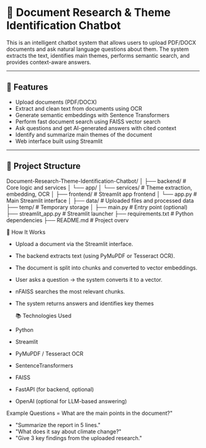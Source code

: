 # 📄 Document Research & Theme Identification Chatbot

This is an intelligent chatbot system that allows users to upload PDF/DOCX documents and ask natural language questions about them. The system extracts the text, identifies main themes, performs semantic search, and provides context-aware answers.

---

## 🚀 Features

-  Upload documents (PDF/DOCX)
- Extract and clean text from documents using OCR
-  Generate semantic embeddings with Sentence Transformers
-  Perform fast document search using FAISS vector search
-  Ask questions and get AI-generated answers with cited context
-  Identify and summarize main themes of the document
-  Web interface built using Streamlit

---

## 📁 Project Structure

Document-Research-Theme-Identification-Chatbot/
│
├── backend/ # Core logic and services
│ └── app/
│ └── services/ # Theme extraction, embedding, OCR
│
├── frontend/ # Streamlit app frontend
│ └── app.py # Main Streamlit interface
│
├── data/ # Uploaded files and processed data
├── temp/ # Temporary storage
│
├── main.py # Entry point (optional)
├── streamlit_app.py # Streamlit launcher
├── requirements.txt # Python dependencies
├── README.md # Project overv

🧠 How It Works
- Upload a document via the Streamlit interface.
- The backend extracts text (using PyMuPDF or Tesseract OCR).
- The document is split into chunks and converted to vector embeddings.
- User asks a question → the system converts it to a vector.
- nFAISS searches the most relevant chunks.
- The system returns answers and identifies key themes
 
  📚 Technologies Used
- Python
- Streamlit
- PyMuPDF / Tesseract OCR
- SentenceTransformers
- FAISS
- FastAPI (for backend, optional)
- OpenAI (optional for LLM-based answering)
  
 Example Questions
= What are the main points in the document?"
- "Summarize the report in 5 lines."
- "What does it say about climate change?"
- "Give 3 key findings from the uploaded research."



